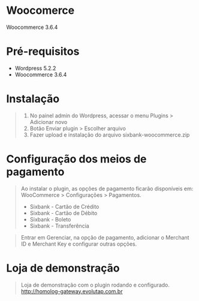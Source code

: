 # Woocomerce
Woocommerce 3.6.4

# Pré-requisitos
 - Wordpress 5.2.2
 - Woocommerce 3.6.4

# Instalação
> 1. No painel admin do Wordpress, acessar o menu Plugins > Adicionar novo
> 2. Botão Enviar plugin > Escolher arquivo
> 3. Fazer upload e instalação do arquivo sixbank-woocommerce.zip 


# Configuração dos meios de pagamento
> Ao instalar o plugin, as opções de pagamento ficarão disponíveis em: WooCommerce > Configurações > Pagamentos.
> - Sixbank - Cartão de Crédito
> - Sixbank - Cartão de Débito
> - Sixbank - Boleto
> - Sixbank - Transferência

> Entrar em Gerenciar, na opção de pagamento, adicionar o Merchant ID e Merchant Key e configurar outras opções.

# Loja de demonstração
> Loja de demonstração com o plugin rodando e configurado.
http://homolog-gateway.evolutap.com.br

